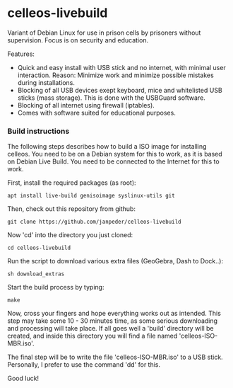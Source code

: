 # celleos-livebuild

Variant of Debian Linux for use in prison cells by prisoners without supervision. Focus is on security and education.

Features:
* Quick and easy install with USB stick and no internet, with minimal user interaction. Reason: Minimize work and minimize possible mistakes during installations.
* Blocking of all USB devices exept keyboard, mice and whitelisted USB sticks (mass storage). This is done with the USBGuard software.
* Blocking of all internet using firewall (iptables).
* Comes with software suited for educational purposes.

### Build instructions
The following steps describes how to build a ISO image for installing celleos. You need to be on a Debian system for this to work, as it is based on Debian Live Build. You need to be connected to the Internet for this to work.

First, install the required packages (as root):
```
apt install live-build genisoimage syslinux-utils git
```

Then, check out this repository from github:
```
git clone https://github.com/janpeder/celleos-livebuild
```

Now 'cd' into the directory you just cloned:
```
cd celleos-livebuild
```
Run the script to download various extra files (GeoGebra, Dash to Dock..):
```
sh download_extras
```
Start the build process by typing:
```
make
```
Now, cross your fingers and hope everything works out as intended. This step may take some 10 - 30 minutes time, as some serious downloading and processing will take place. If all goes well a 'build' directory will be created, and inside this directory you will find a file named 'celleos-ISO-MBR.iso'.

The final step will be to write the file 'celleos-ISO-MBR.iso' to a USB stick. Personally, I prefer to use the command 'dd' for this.

Good luck!
